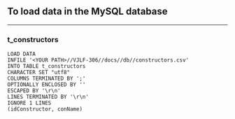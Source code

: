 ## To load data in the MySQL database
***
### t_constructors

```
LOAD DATA
INFILE '<YOUR PATH>//VJLF-306//docs//db//constructors.csv'
INTO TABLE t_constructors
CHARACTER SET "utf8"
COLUMNS TERMINATED BY ';'
OPTIONALLY ENCLOSED BY ''
ESCAPED BY '\r\n'
LINES TERMINATED BY '\r\n'
IGNORE 1 LINES
(idConstructor, conName)
```